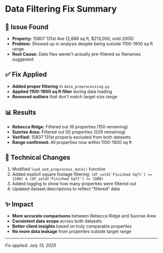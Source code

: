# Data Filtering Fix Summary

## 🐛 Issue Found
- **Property:** 15807 131st Ave (2,688 sq ft, $213,000, sold 2005)
- **Problem:** Showed up in analysis despite being outside 1100-1900 sq ft range
- **Root Cause:** Data files weren't actually pre-filtered as filenames suggested

## ✅ Fix Applied
- **Added proper filtering** in `data_preprocessing.py`
- **Applied 1100-1900 sq ft filter** during data loading
- **Removed outliers** that don't match target size range

## 📊 Results
- **Rebecca Ridge:** Filtered out 16 properties (150 remaining)
- **Sunrise Area:** Filtered out 50 properties (529 remaining)
- **Verified:** 15807 131st properly excluded from both datasets
- **Range confirmed:** All properties now within 1100-1900 sq ft

## 🔧 Technical Changes
1. Modified `load_and_preprocess_data()` function
2. Added explicit square footage filtering: `(df_sold['Finished Sqft'] >= 1100) & (df_sold['Finished Sqft'] <= 1900)`
3. Added logging to show how many properties were filtered out
4. Updated dataset descriptions to reflect "filtered" data

## ✨ Impact
- **More accurate comparisons** between Rebecca Ridge and Sunrise Area
- **Consistent data scope** across both datasets  
- **Better client insights** based on truly comparable properties
- **No more data leakage** from properties outside target range

---
*Fix applied: July 13, 2025*